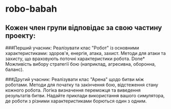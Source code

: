 # robo-babah

## Кожен член групи відповідає за свою частину проекту:

###Перший учасник: Реалізувати клас "Робот" із основними характеристиками: здоров'я, енергія, атака, захист. 
Методи для атаки та захисту, що враховують поточні характеристики робота.  Done* 
Можливість вибору стратегії бою (наприклад, агресивна, оборонна, баланс). 

###Другий учасник: Реалізувати клас "Арена" щодо битви між роботами. 
Методи для початку та закінчення бою, відстеження стану кожного робота. 
Логіка визначення переможця та виведення результатів битви. 
Надайте приклади використання вашого симулятора, де роботи з різними характеристиками борються один з одним. 
